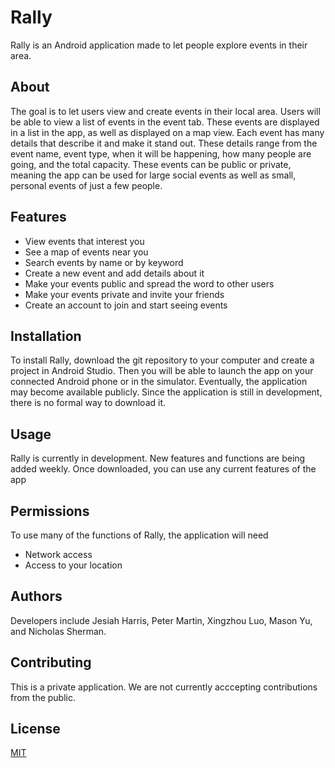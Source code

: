 # Rally

Rally is an Android application made to let people explore events in their area. 

## About

The goal is to let users view and create events in their local area. Users will be able to view a list of events in the event tab. These events are displayed in a list in the app, as well as displayed on a map view. Each event has many details that describe it and make it stand out. These details range from the event name, event type, when it will be happening, how many people are going, and the total capacity. These events can be public or private, meaning the app can be used for large social events as well as small, personal events of just a few people. 

## Features

- View events that interest you
- See a map of events near you
- Search events by name or by keyword
- Create a new event and add details about it
- Make your events public and spread the word to other users
- Make your events private and invite your friends
- Create an account to join and start seeing events


## Installation

To install Rally, download the git repository to your computer and create a project in Android Studio. Then you will be able to launch the app on your connected Android phone or in the simulator. Eventually, the application may become available publicly. Since the application is still in development, there is no formal way to download it.

## Usage

Rally is currently in development. New features and functions are being added weekly. Once downloaded, you can use any current features of the app

## Permissions

To use many of the functions of Rally, the application will need
- Network access
- Access to your location

## Authors
Developers include Jesiah Harris, Peter Martin, Xingzhou Luo, Mason Yu, and Nicholas Sherman.

## Contributing
This is a private application. We are not currently acccepting contributions from the public. 

## License
[MIT](https://choosealicense.com/licenses/mit/)
